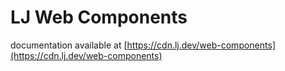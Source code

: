 # LJ Web Components

documentation available at [https://cdn.lj.dev/web-components](https://cdn.lj.dev/web-components)
